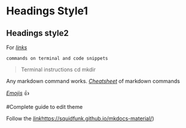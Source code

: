 # Headings Style1

## Headings style2

For [*links*](https://brew.sh) 

```
commands on terminal and code snippets
```


> Terminal instructions
> cd
> mkdir
>
> 
> 

Any markdown command works. [*Cheatsheet*](https://www.markdownguide.org/cheat-sheet/) of markdown commands

[*Emojis*](https://github.com/markdown-templates/markdown-emojis) :thumbsup:


#Complete guide to edit theme

Follow the [*link*](https://squidfunk.github.io/mkdocs-material/)https://squidfunk.github.io/mkdocs-material/)
